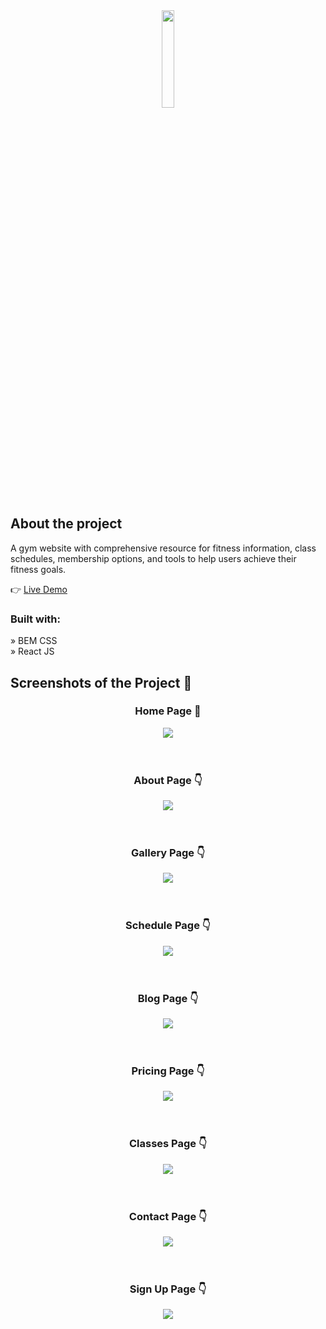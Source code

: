 <div align='center'><img style="width:20%" src="https://github.com/Nayakv46/Car-Rental/assets/130490621/71425029-1e0d-4ca0-b2f8-9539d57be490" /></div>

<h2>About the project</h2>

<p>A gym website with comprehensive resource for fitness information, class schedules, membership options, and tools to help users achieve their fitness goals.</p>

👉 <a href='https://maximusv46.vercel.app' target="_blank" rel="noreferrer" >Live Demo</a>

<h3>Built with:</h3>

» BEM CSS <br/>
» React JS

<h2>Screenshots of the Project 📸</h2>

<h3 align='center'>Home Page 🏡</h3>

<div align="center">
  <img src="https://github.com/Nayakv46/Car-Rental/assets/130490621/4196543d-d07c-432c-8d37-7f87c508d979" />
</div>

<br/>
<br/>

<h3 align='center'>About Page 👇</h3>

<div align="center">
  <img src="https://github.com/Nayakv46/Car-Rental/assets/130490621/6f0c5d53-87a7-480d-808c-f43405fa8f19" />
</div>

<br />
<br />

<h3 align='center'>Gallery Page 👇</h3>

<div align="center">
  <img src="https://github.com/Nayakv46/Maximus/assets/130490621/d9022d79-516d-4820-8045-76a8e1c16b3e" />
</div>

<br />
<br />

<h3 align='center'>Schedule Page 👇</h3>

<div align="center">
  <img src="https://github.com/Nayakv46/Maximus/assets/130490621/f2940a62-257d-4016-b2a5-7ed8794b3bd1" />
</div>

<br />
<br />

<h3 align='center'>Blog Page 👇</h3>

<div align="center">
  <img src="https://github.com/Nayakv46/Maximus/assets/130490621/8e1b38dc-b43b-4588-8876-a97478879ecf" />
</div>

<br />
<br />

<h3 align='center'>Pricing Page 👇</h3>

<div align="center">
  <img src="https://github.com/Nayakv46/Maximus/assets/130490621/c1e01a72-727b-4b61-a6b1-c217010e6c98" />
</div>

<br />
<br />

<h3 align='center'>Classes Page 👇</h3>

<div align="center">
  <img src="https://github.com/Nayakv46/Maximus/assets/130490621/bf5db804-9369-4479-bdf5-b25d9a276748" />
</div>

<br />
<br />

<h3 align='center'>Contact Page 👇</h3>

<div align="center">
  <img src="https://github.com/Nayakv46/Maximus/assets/130490621/145257e2-a9d5-4e98-aa26-c905ae18f6df" />
</div>

<br />
<br />

<h3 align='center'>Sign Up Page 👇</h3>

<div align="center">
  <img src="https://github.com/Nayakv46/Maximus/assets/130490621/04daa59f-cb4a-4b46-adfb-7e56132eac5c" />
</div>

<br />
<br />
